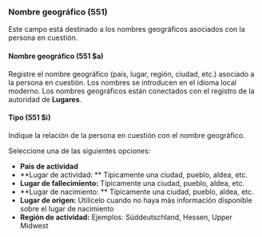 ### Nombre geográfico (551)

Este campo está destinado a los nombres geográficos asociados con la persona en cuestión.

#### Nombre geográfico (551 $a)

Registre el nombre geográfico (país, lugar, región, ciudad, etc.) asociado a la persona en cuestión. Los nombres se introducen en el idioma local moderno. Los nombres geográficos están conectados con el registro de la autoridad de **Lugares**.

#### Tipo (551 $i)

Indique la relación de la persona en cuestión con el nombre geográfico.

Seleccione una de las siguientes opciones:

- **País de actividad**
- **Lugar de actividad: ** Típicamente una ciudad, pueblo, aldea, etc.
- **Lugar de fallecimiento:**  Típicamente una ciudad, pueblo, aldea, etc.
- **Lugar de nacimiento: ** Típicamente una ciudad, pueblo, aldea, etc.
- **Lugar de origen:**  Utilícelo cuando no haya más información disponible sobre el lugar de nacimiento
- **Región de actividad:**  Ejemplos: Süddeutschland, Hessen, Upper Midwest